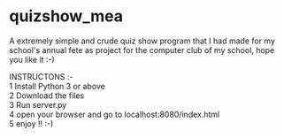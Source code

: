 # quizshow_mea
A extremely simple and crude quiz show program that I had made for my school's annual fete as project for the computer club of my school, hope you like it :-)

INSTRUCTONS :- <br/>
1 Install Python 3 or above <br/>
2 Download the files <br/>
3 Run server.py <br/>
4 open your browser and go to localhost:8080/index.html <br/>
5 enjoy !! :-) <br/>
